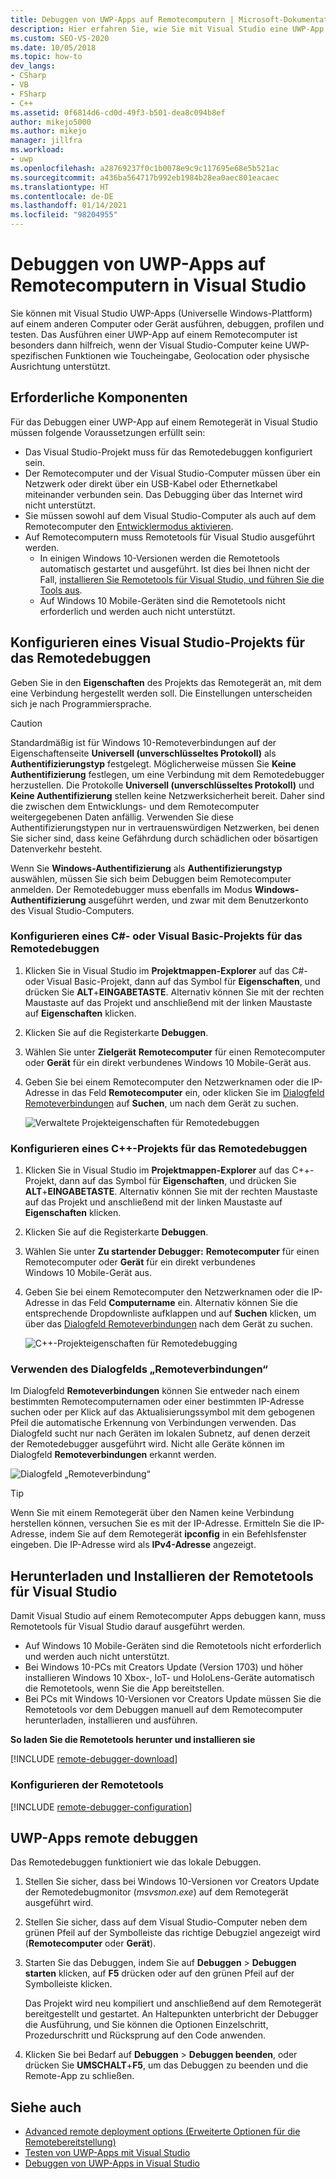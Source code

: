 ```yaml
---
title: Debuggen von UWP-Apps auf Remotecomputern | Microsoft-Dokumentation
description: Hier erfahren Sie, wie Sie mit Visual Studio eine UWP-App (Universelle Windows-Plattform) remote auf einem anderen Computer oder Gerät ausführen, debuggen, profilen und testen.
ms.custom: SEO-VS-2020
ms.date: 10/05/2018
ms.topic: how-to
dev_langs:
- CSharp
- VB
- FSharp
- C++
ms.assetid: 0f6814d6-cd0d-49f3-b501-dea8c094b8ef
author: mikejo5000
ms.author: mikejo
manager: jillfra
ms.workload:
- uwp
ms.openlocfilehash: a28769237f0c1b0078e9c9c117695e68e5b521ac
ms.sourcegitcommit: a436ba564717b992eb1984b28ea0aec801eacaec
ms.translationtype: HT
ms.contentlocale: de-DE
ms.lasthandoff: 01/14/2021
ms.locfileid: "98204955"
---
```

# <a name="debug-uwp-apps-on-remote-machines-from-visual-studio"></a>Debuggen von UWP-Apps auf Remotecomputern in Visual Studio

Sie können mit Visual Studio UWP-Apps (Universelle Windows-Plattform) auf einem anderen Computer oder Gerät ausführen, debuggen, profilen und testen. Das Ausführen einer UWP-App auf einem Remotecomputer ist besonders dann hilfreich, wenn der Visual Studio-Computer keine UWP-spezifischen Funktionen wie Toucheingabe, Geolocation oder physische Ausrichtung unterstützt.

## <a name="prerequisites"></a><a name="BKMK_Prerequisites"></a> Erforderliche Komponenten

Für das Debuggen einer UWP-App auf einem Remotegerät in Visual Studio müssen folgende Voraussetzungen erfüllt sein:

- Das Visual Studio-Projekt muss für das Remotedebuggen konfiguriert sein.
- Der Remotecomputer und der Visual Studio-Computer müssen über ein Netzwerk oder direkt über ein USB-Kabel oder Ethernetkabel miteinander verbunden sein. Das Debugging über das Internet wird nicht unterstützt.
- Sie müssen sowohl auf dem Visual Studio-Computer als auch auf dem Remotecomputer den [Entwicklermodus aktivieren](/windows/uwp/get-started/enable-your-device-for-development).
- Auf Remotecomputern muss Remotetools für Visual Studio ausgeführt werden.
  - In einigen Windows 10-Versionen werden die Remotetools automatisch gestartet und ausgeführt. Ist dies bei Ihnen nicht der Fall, [installieren Sie Remotetools für Visual Studio, und führen Sie die Tools aus](#BKMK_download).
  - Auf Windows 10 Mobile-Geräten sind die Remotetools nicht erforderlich und werden auch nicht unterstützt.

## <a name="configure-a-visual-studio-project-for-remote-debugging"></a><a name="BKMK_ConnectVS"></a> Konfigurieren eines Visual Studio-Projekts für das Remotedebuggen
<a name="BKMK_DirectConnect"></a> Geben Sie in den **Eigenschaften** des Projekts das Remotegerät an, mit dem eine Verbindung hergestellt werden soll. Die Einstellungen unterscheiden sich je nach Programmiersprache.

> [!CAUTION]
> Standardmäßig ist für Windows 10-Remoteverbindungen auf der Eigenschaftenseite **Universell (unverschlüsseltes Protokoll)** als **Authentifizierungstyp** festgelegt. Möglicherweise müssen Sie **Keine Authentifizierung** festlegen, um eine Verbindung mit dem Remotedebugger herzustellen. Die Protokolle **Universell (unverschlüsseltes Protokoll)** und **Keine Authentifizierung** stellen keine Netzwerksicherheit bereit. Daher sind die zwischen dem Entwicklungs- und dem Remotecomputer weitergegebenen Daten anfällig. Verwenden Sie diese Authentifizierungstypen nur in vertrauenswürdigen Netzwerken, bei denen Sie sicher sind, dass keine Gefährdung durch schädlichen oder bösartigen Datenverkehr besteht.
>
>Wenn Sie **Windows-Authentifizierung** als **Authentifizierungstyp** auswählen, müssen Sie sich beim Debuggen beim Remotecomputer anmelden. Der Remotedebugger muss ebenfalls im Modus **Windows-Authentifizierung** ausgeführt werden, und zwar mit dem Benutzerkonto des Visual Studio-Computers.

### <a name="configure-a-c-or-visual-basic-project-for-remote-debugging"></a><a name="BKMK_Choosing_the_remote_device_for_C__and_Visual_Basic_projects"></a> Konfigurieren eines C#- oder Visual Basic-Projekts für das Remotedebuggen

1. Klicken Sie in Visual Studio im **Projektmappen-Explorer** auf das C#- oder Visual Basic-Projekt, dann auf das Symbol für **Eigenschaften**, und drücken Sie **ALT**+**EINGABETASTE**. Alternativ können Sie mit der rechten Maustaste auf das Projekt und anschließend mit der linken Maustaste auf **Eigenschaften** klicken.

1. Klicken Sie auf die Registerkarte **Debuggen**.

1. Wählen Sie unter **Zielgerät** **Remotecomputer** für einen Remotecomputer oder **Gerät** für ein direkt verbundenes Windows 10 Mobile-Gerät aus.

1. Geben Sie bei einem Remotecomputer den Netzwerknamen oder die IP-Adresse in das Feld **Remotecomputer** ein, oder klicken Sie im [Dialogfeld Remoteverbindungen](#remote-connections) auf **Suchen**, um nach dem Gerät zu suchen.

    ![Verwaltete Projekteigenschaften für Remotedebuggen](../debugger/media/vsrun_managed_projprop_remote.png "Verwaltete Debugprojekteigenschaften")

### <a name="configure-a-c-project-for-remote-debugging"></a><a name="BKMK_Choosing_the_remote_device_for_JavaScript_and_C___projects"></a> Konfigurieren eines C++-Projekts für das Remotedebuggen

1. Klicken Sie in Visual Studio im **Projektmappen-Explorer** auf das C++-Projekt, dann auf das Symbol für **Eigenschaften**, und drücken Sie **ALT**+**EINGABETASTE**. Alternativ können Sie mit der rechten Maustaste auf das Projekt und anschließend mit der linken Maustaste auf **Eigenschaften** klicken.

1. Klicken Sie auf die Registerkarte **Debuggen**.

3. Wählen Sie unter **Zu startender Debugger:** **Remotecomputer** für einen Remotecomputer oder **Gerät** für ein direkt verbundenes Windows 10 Mobile-Gerät aus.

1. Geben Sie bei einem Remotecomputer den Netzwerknamen oder die IP-Adresse in das Feld **Computername** ein. Alternativ können Sie die entsprechende Dropdownliste aufklappen und auf **Suchen** klicken, um über das [Dialogfeld Remoteverbindungen](#remote-connections) nach dem Gerät zu suchen.

    ![C++-Projekteigenschaften für Remotedebugging](../debugger/media/vsrun_cpp_projprop_remote.png "Projekteigenschaften für C++-Debugging")

### <a name="use-the-remote-connections-dialog-box"></a><a name="remote-connections"></a> Verwenden des Dialogfelds „Remoteverbindungen“

Im Dialogfeld **Remoteverbindungen** können Sie entweder nach einem bestimmten Remotecomputernamen oder einer bestimmten IP-Adresse suchen oder per Klick auf das Aktualisierungssymbol mit dem gebogenen Pfeil die automatische Erkennung von Verbindungen verwenden. Das Dialogfeld sucht nur nach Geräten im lokalen Subnetz, auf denen derzeit der Remotedebugger ausgeführt wird. Nicht alle Geräte können im Dialogfeld **Remoteverbindungen** erkannt werden.

 ![Dialogfeld „Remoteverbindung“](../debugger/media/vsrun_selectremotedebuggerdlg.png "Dialogfeld „Remoteverbindungen“")

>[!TIP]
>Wenn Sie mit einem Remotegerät über den Namen keine Verbindung herstellen können, versuchen Sie es mit der IP-Adresse. Ermitteln Sie die IP-Adresse, indem Sie auf dem Remotegerät **ipconfig** in ein Befehlsfenster eingeben. Die IP-Adresse wird als **IPv4-Adresse** angezeigt.

## <a name="download-and-install-the-remote-tools-for-visual-studio"></a><a name="BKMK_download"></a> Herunterladen und Installieren der Remotetools für Visual Studio

Damit Visual Studio auf einem Remotecomputer Apps debuggen kann, muss Remotetools für Visual Studio darauf ausgeführt werden.

- Auf Windows 10 Mobile-Geräten sind die Remotetools nicht erforderlich und werden auch nicht unterstützt.
- Bei Windows 10-PCs mit Creators Update (Version 1703) und höher installieren Windows 10 Xbox-, IoT- und HoloLens-Geräte automatisch die Remotetools, wenn Sie die App bereitstellen.
- Bei PCs mit Windows 10-Versionen vor Creators Update müssen Sie die Remotetools vor dem Debuggen manuell auf dem Remotecomputer herunterladen, installieren und ausführen.

**So laden Sie die Remotetools herunter und installieren sie**

[!INCLUDE [remote-debugger-download](../debugger/includes/remote-debugger-download.md)]

### <a name="configure-the-remote-tools"></a><a name="BKMK_setup"></a> Konfigurieren der Remotetools

[!INCLUDE [remote-debugger-configuration](../debugger/includes/remote-debugger-configuration.md)]

## <a name="debug-uwp-apps-remotely"></a><a name="BKMK_RunRemoteDebug"></a> UWP-Apps remote debuggen

Das Remotedebuggen funktioniert wie das lokale Debuggen.

1. Stellen Sie sicher, dass bei Windows 10-Versionen vor Creators Update der Remotedebugmonitor (*msvsmon.exe*) auf dem Remotegerät ausgeführt wird.

1. Stellen Sie sicher, dass auf dem Visual Studio-Computer neben dem grünen Pfeil auf der Symbolleiste das richtige Debugziel angezeigt wird (**Remotecomputer** oder **Gerät**).

1. Starten Sie das Debuggen, indem Sie auf **Debuggen** > **Debuggen starten** klicken, auf **F5** drücken oder auf den grünen Pfeil auf der Symbolleiste klicken.

   Das Projekt wird neu kompiliert und anschließend auf dem Remotegerät bereitgestellt und gestartet. An Haltepunkten unterbricht der Debugger die Ausführung, und Sie können die Optionen Einzelschritt, Prozedurschritt und Rücksprung auf den Code anwenden.

1. Klicken Sie bei Bedarf auf **Debuggen** > **Debuggen beenden**, oder drücken Sie **UMSCHALT**+**F5**, um das Debuggen zu beenden und die Remote-App zu schließen.

## <a name="see-also"></a>Siehe auch
- [Advanced remote deployment options (Erweiterte Optionen für die Remotebereitstellung)](/windows/uwp/debug-test-perf/deploying-and-debugging-uwp-apps#advanced-remote-deployment-options)
- [Testen von UWP-Apps mit Visual Studio](../test/unit-test-your-code.md)
- [Debuggen von UWP-Apps in Visual Studio](debugging-windows-store-and-windows-universal-apps.md)
